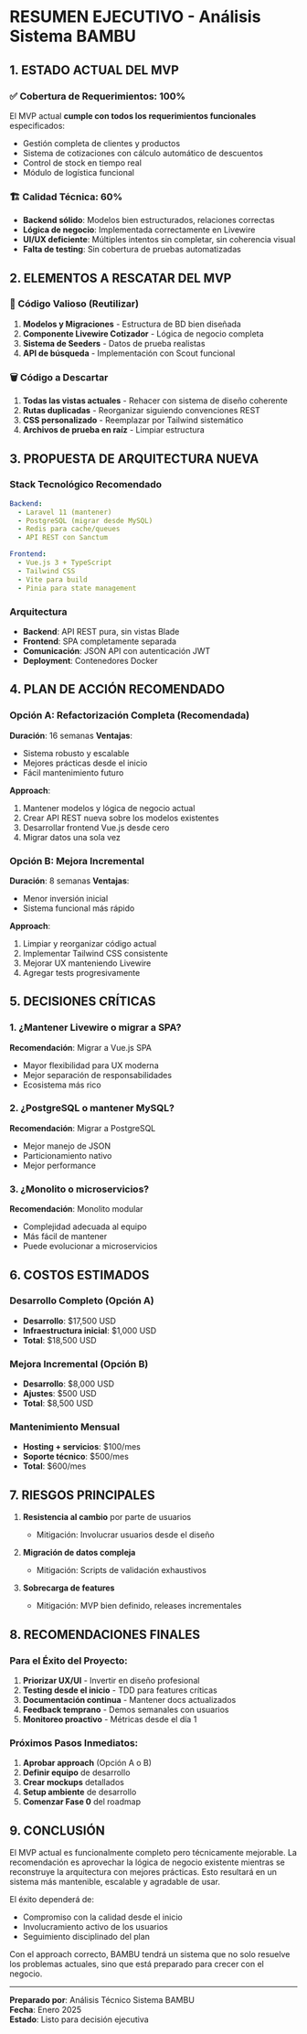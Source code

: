 # RESUMEN EJECUTIVO - Análisis Sistema BAMBU

## 1. ESTADO ACTUAL DEL MVP

### ✅ Cobertura de Requerimientos: 100%
El MVP actual **cumple con todos los requerimientos funcionales** especificados:
- Gestión completa de clientes y productos
- Sistema de cotizaciones con cálculo automático de descuentos
- Control de stock en tiempo real
- Módulo de logística funcional

### 🏗️ Calidad Técnica: 60%
- **Backend sólido**: Modelos bien estructurados, relaciones correctas
- **Lógica de negocio**: Implementada correctamente en Livewire
- **UI/UX deficiente**: Múltiples intentos sin completar, sin coherencia visual
- **Falta de testing**: Sin cobertura de pruebas automatizadas

## 2. ELEMENTOS A RESCATAR DEL MVP

### 💎 Código Valioso (Reutilizar)
1. **Modelos y Migraciones** - Estructura de BD bien diseñada
2. **Componente Livewire Cotizador** - Lógica de negocio completa
3. **Sistema de Seeders** - Datos de prueba realistas
4. **API de búsqueda** - Implementación con Scout funcional

### 🗑️ Código a Descartar
1. **Todas las vistas actuales** - Rehacer con sistema de diseño coherente
2. **Rutas duplicadas** - Reorganizar siguiendo convenciones REST
3. **CSS personalizado** - Reemplazar por Tailwind sistemático
4. **Archivos de prueba en raíz** - Limpiar estructura

## 3. PROPUESTA DE ARQUITECTURA NUEVA

### Stack Tecnológico Recomendado
```yaml
Backend:
  - Laravel 11 (mantener)
  - PostgreSQL (migrar desde MySQL)
  - Redis para cache/queues
  - API REST con Sanctum

Frontend:
  - Vue.js 3 + TypeScript
  - Tailwind CSS
  - Vite para build
  - Pinia para state management
```

### Arquitectura
- **Backend**: API REST pura, sin vistas Blade
- **Frontend**: SPA completamente separada
- **Comunicación**: JSON API con autenticación JWT
- **Deployment**: Contenedores Docker

## 4. PLAN DE ACCIÓN RECOMENDADO

### Opción A: Refactorización Completa (Recomendada)
**Duración**: 16 semanas
**Ventajas**: 
- Sistema robusto y escalable
- Mejores prácticas desde el inicio
- Fácil mantenimiento futuro

**Approach**:
1. Mantener modelos y lógica de negocio actual
2. Crear API REST nueva sobre los modelos existentes
3. Desarrollar frontend Vue.js desde cero
4. Migrar datos una sola vez

### Opción B: Mejora Incremental
**Duración**: 8 semanas
**Ventajas**:
- Menor inversión inicial
- Sistema funcional más rápido

**Approach**:
1. Limpiar y reorganizar código actual
2. Implementar Tailwind CSS consistente
3. Mejorar UX manteniendo Livewire
4. Agregar tests progresivamente

## 5. DECISIONES CRÍTICAS

### 1. ¿Mantener Livewire o migrar a SPA?
**Recomendación**: Migrar a Vue.js SPA
- Mayor flexibilidad para UX moderna
- Mejor separación de responsabilidades
- Ecosistema más rico

### 2. ¿PostgreSQL o mantener MySQL?
**Recomendación**: Migrar a PostgreSQL
- Mejor manejo de JSON
- Particionamiento nativo
- Mejor performance

### 3. ¿Monolito o microservicios?
**Recomendación**: Monolito modular
- Complejidad adecuada al equipo
- Más fácil de mantener
- Puede evolucionar a microservicios

## 6. COSTOS ESTIMADOS

### Desarrollo Completo (Opción A)
- **Desarrollo**: $17,500 USD
- **Infraestructura inicial**: $1,000 USD
- **Total**: $18,500 USD

### Mejora Incremental (Opción B)
- **Desarrollo**: $8,000 USD
- **Ajustes**: $500 USD
- **Total**: $8,500 USD

### Mantenimiento Mensual
- **Hosting + servicios**: $100/mes
- **Soporte técnico**: $500/mes
- **Total**: $600/mes

## 7. RIESGOS PRINCIPALES

1. **Resistencia al cambio** por parte de usuarios
   - Mitigación: Involucrar usuarios desde el diseño

2. **Migración de datos compleja**
   - Mitigación: Scripts de validación exhaustivos

3. **Sobrecarga de features**
   - Mitigación: MVP bien definido, releases incrementales

## 8. RECOMENDACIONES FINALES

### Para el Éxito del Proyecto:

1. **Priorizar UX/UI** - Invertir en diseño profesional
2. **Testing desde el inicio** - TDD para features críticas
3. **Documentación continua** - Mantener docs actualizados
4. **Feedback temprano** - Demos semanales con usuarios
5. **Monitoreo proactivo** - Métricas desde el día 1

### Próximos Pasos Inmediatos:

1. **Aprobar approach** (Opción A o B)
2. **Definir equipo** de desarrollo
3. **Crear mockups** detallados
4. **Setup ambiente** de desarrollo
5. **Comenzar Fase 0** del roadmap

## 9. CONCLUSIÓN

El MVP actual es funcionalmente completo pero técnicamente mejorable. La recomendación es aprovechar la lógica de negocio existente mientras se reconstruye la arquitectura con mejores prácticas. Esto resultará en un sistema más mantenible, escalable y agradable de usar.

El éxito dependerá de:
- Compromiso con la calidad desde el inicio
- Involucramiento activo de los usuarios
- Seguimiento disciplinado del plan

Con el approach correcto, BAMBU tendrá un sistema que no solo resuelve los problemas actuales, sino que está preparado para crecer con el negocio.

---

**Preparado por**: Análisis Técnico Sistema BAMBU  
**Fecha**: Enero 2025  
**Estado**: Listo para decisión ejecutiva
